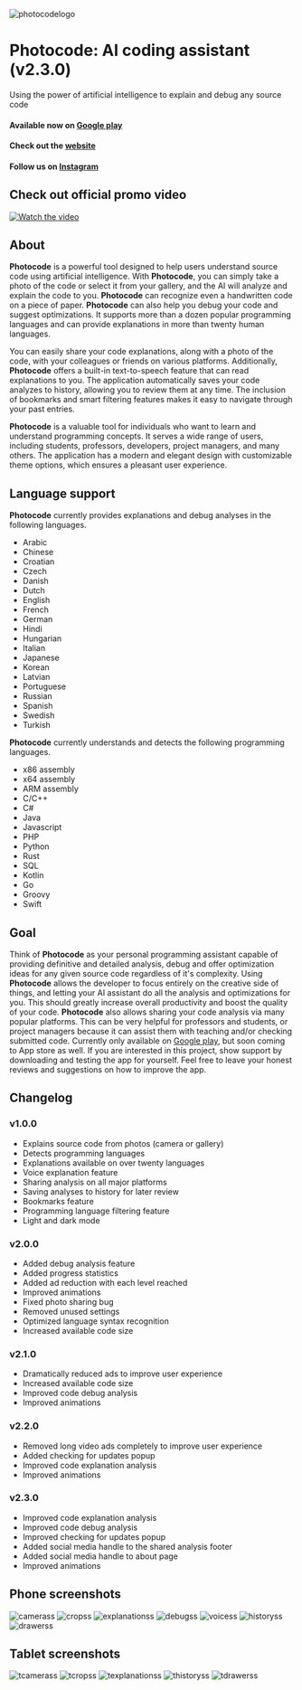 ![photocodelogo](https://play-lh.googleusercontent.com/Kue6Rb2qWia7FXfi1I3eCTbCMRjdL6f0Gr__4vJFSAS1GUE603mLZZTHSxB7QydTIvyI=w480-h960-rw)
# Photocode: AI coding assistant (v2.3.0)
Using the power of artificial intelligence to explain and debug any source code
#### Available now on [Google play](https://play.google.com/store/apps/details?id=com.thephotocode.photocode)
#### Check out the [website](https://www.thephotocode.com)
#### Follow us on [Instagram](https://www.instagram.com/photocode.ai/)

## Check out official promo video
[![Watch the video](https://img.youtube.com/vi/tndCA6Jy9TA/maxresdefault.jpg)](https://www.youtube.com/watch?v=tndCA6Jy9TA)

## About
**Photocode** is a powerful tool designed to help users understand source code using artificial intelligence. With **Photocode**, you can simply take a photo of the code or select it from your gallery, and the AI ​​will analyze and explain the code to you. **Photocode** can recognize even a handwritten code on a piece of paper. **Photocode** can also help you debug your code and suggest optimizations. It supports more than a dozen popular programming languages ​​and can provide explanations in more than twenty human languages.

You can easily share your code explanations, along with a photo of the code, with your colleagues or friends on various platforms. Additionally, **Photocode** offers a built-in text-to-speech feature that can read explanations to you. The application automatically saves your code analyzes to history, allowing you to review them at any time. The inclusion of bookmarks and smart filtering features makes it easy to navigate through your past entries.

**Photocode** is a valuable tool for individuals who want to learn and understand programming concepts. It serves a wide range of users, including students, professors, developers, project managers, and many others. The application has a modern and elegant design with customizable theme options, which ensures a pleasant user experience.

## Language support
**Photocode** currently provides explanations and debug analyses in the following languages.
+ Arabic
+ Chinese
+ Croatian
+ Czech
+ Danish
+ Dutch
+ English
+ French
+ German
+ Hindi
+ Hungarian
+ Italian
+ Japanese
+ Korean
+ Latvian
+ Portuguese
+ Russian
+ Spanish
+ Swedish
+ Turkish

**Photocode** currently understands and detects the following programming languages.
+ x86 assembly
+ x64 assembly
+ ARM assembly
+ C/C++
+ C#
+ Java
+ Javascript
+ PHP
+ Python
+ Rust
+ SQL
+ Kotlin
+ Go
+ Groovy
+ Swift

## Goal
Think of **Photocode** as your personal programming assistant capable of providing definitive and detailed analysis, debug and offer optimization ideas for any given source code regardless of it's complexity. Using **Photocode** allows the developer to focus entirely on the creative side of things, and letting your AI assistant do all the analysis and optimizations for you. This should greatly increase overall productivity and boost the quality of your code. **Photocode** also allows sharing your code analysis via many popular platforms. This can be very helpful for professors and students, or project managers because it can assist them with teaching and/or checking submitted code. Currently only available on [Google play](https://play.google.com/store/apps/details?id=com.thephotocode.photocode), but soon coming to App store as well. If you are interested in this project, show support by downloading and testing the app for yourself. Feel free to leave your honest reviews and suggestions on how to improve the app.

## Changelog
### v1.0.0
+ Explains source code from photos (camera or gallery)
+ Detects programming languages
+ Explanations available on over twenty languages
+ Voice explanation feature
+ Sharing analysis on all major platforms
+ Saving analyses to history for later review
+ Bookmarks feature
+ Programming language filtering feature
+ Light and dark mode

### v2.0.0
+ Added debug analysis feature
+ Added progress statistics
+ Added ad reduction with each level reached
+ Improved animations
+ Fixed photo sharing bug
+ Removed unused settings
+ Optimized language syntax recognition
+ Increased available code size

### v2.1.0
+ Dramatically reduced ads to improve user experience
+ Increased available code size
+ Improved code debug analysis
+ Improved animations

### v2.2.0
+ Removed long video ads completely to improve user experience
+ Added checking for updates popup
+ Improved code explanation analysis
+ Improved animations

### v2.3.0
+ Improved code explanation analysis
+ Improved code debug analysis
+ Improved checking for updates popup
+ Added social media handle to the shared analysis footer
+ Added social media handle to about page
+ Improved animations

## Phone screenshots
![camerass](https://play-lh.googleusercontent.com/zScG21Ol4GBOAhz1TcnGBYAUQOO3M95PGPbRBHHrQdRfpdwmi13y-9AQhbzk6mK2d8E=w1052-h592-rw)
![cropss](https://play-lh.googleusercontent.com/iDv9yn5l7hKijr2Wl7xWkUe8SaMPXDg_TtHDbxO2HZkCO5bGEYrUtJu7ux9LCKJbdg5u=w1052-h592-rw)
![explanationss](https://play-lh.googleusercontent.com/329FFAcozMXaAlXVHJZ47t3E2UGl3PDc5qcE4IIUbz7Xk6xxRrPH5HVER49znaIdU9g=w1052-h592-rw)
![debugss](https://play-lh.googleusercontent.com/UE4bZNV_qZPma_uNccRy_G_USr2pf4QKzwUHYny6Ac0F6B9mTVnAnrZtjW3jN0eOOPI=w1052-h592-rw)
![voicess](https://play-lh.googleusercontent.com/mzi5dFNjVCroSbpegcA0-K5ncOUbQIAYey6XlBoaXTTzL3oBjyvFZVQORCy_NnD2eI0=w1052-h592-rw)
![historyss](https://play-lh.googleusercontent.com/38a5OqOGsiQ0ANlTmu07ETNwCAFDhm9etnrEsSWxQUpAFfq_dXxoaBi9mHORRjeSlvw=w1052-h592-rw)
![drawerss](https://play-lh.googleusercontent.com/rm-Z4lG1yU6XbUqKi0pIpaN_7qHJ5HbbM0WejbIGNSRNYfurKvtWjIicCr1wwJ3rEg=w1052-h592-rw)

## Tablet screenshots
![tcamerass](https://play-lh.googleusercontent.com/WAjrwWV-FV603G5xzgZWEpfwNN1MKEANUaXpCKRlqroHiUkFg17q_k0ESSUtJN1Gr3wo=w1052-h592-rw)
![tcropss](https://play-lh.googleusercontent.com/zUZ79UEmMMP6HLMOVWs_BqL_5MGZWI1aGfPUpderjCcZE85H3egoXgDXVaCsaDC2Yjk=w1052-h592-rw)
![texplanationss](https://play-lh.googleusercontent.com/L8TSJZuHo-fS-xPeT-aRn72tc6oCDPTprfNZ7oHL1Wfxh5uh9E53f78XsWG7VPGijKY=w1052-h592-rw)
![thistoryss](https://play-lh.googleusercontent.com/xg8MlaanCyhKbFq8hFuG5Q7b1JWG2LG2ojk70elXilprOZTa1JH2MvdtPMdmFhJCLKgx=w1052-h592-rw)
![tdrawerss](https://play-lh.googleusercontent.com/c2YHcaM_WSF4VpaS7cWmnNycUkNqPY7GYWNClInDpXw7PUFYcwDeqoAWSPHMTRDaQQ=w1052-h592-rw)
